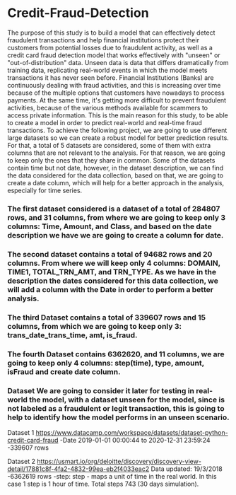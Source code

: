 # Credit-Fraud-Detection
The purpose of this study is to build a model that can effectively detect fraudulent transactions and help financial institutions protect their customers from potential losses due to fraudulent activity, as well as a credit card fraud detection model that works effectively with "unseen" or "out-of-distribution" data. Unseen data is data that differs dramatically from training data, replicating real-world events in which the model meets transactions it has never seen before.
Financial Institutions (Banks) are continuously dealing with fraud activities, and this is increasing over time because of the multiple options that customers have nowadays to process payments. At the same time, it's getting more difficult to prevent fraudulent activities, because of the various methods available for scammers to access private information. This is the main reason for this study, to be able to create a model in order to predict real-world and real-time fraud transactions.
To achieve the following project, we are going to use different large datasets so we can create a robust model for better prediction results. For that, a total of 5 datasets are considered, some of them with extra columns that are not relevant to the analysis. For that reason, we are going to keep only the ones that they share in common. Some of the datasets contain time but not date, however, in the dataset description, we can find the data considered for the data collection, based on that, we are going to create a date column, which will help for a better approach in the analysis, especially for time series.
### The first dataset considered is a dataset of a total of 284807 rows, and 31 columns, from where we are going to keep only 3 columns: Time, Amount, and Class, and based on the date description we have we are going to create a column for date. 
### The second dataset contains a total of 94682 rows and 20 columns. From where we will keep only 4 columns: DOMAIN, TIME1, TOTAL_TRN_AMT, and TRN_TYPE. As we have in the description the dates considered for this data collection, we will add a column with the Date in order to perform a better analysis. 
### The third Dataset contains a total of 339607 rows and 15 columns, from which we are going to keep only 3: trans_date_trans_time, amt, is_fraud.
### The fourth Dataset contains 6362620, and 11 columns, we are going to keep only 4 columns: step(time), type, amount, isFraud	and create date column. 
### Dataset We are going to consider it later for testing in real-world the model, with a dataset unseen for the model, since is not labeled as a fraudulent or legit transaction, this is going to help to identify how the model performs in an unseen scenario. 


Dataset 1
https://www.datacamp.com/workspace/datasets/dataset-python-credit-card-fraud
-Date 2019-01-01 00:00:44 to 2020-12-31 23:59:24
-339607 rows 

Dataset 2
https://usmart.io/org/deloitte/discovery/discovery-view-detail/17881c8f-4fa2-4832-99ea-eb2f4033eac2
Data updated: 19/3/2018
-6362619 rows
-step: step - maps a unit of time in the real world. In this case 1 step is 1 hour of time. Total steps 743 (30 days simulation).
